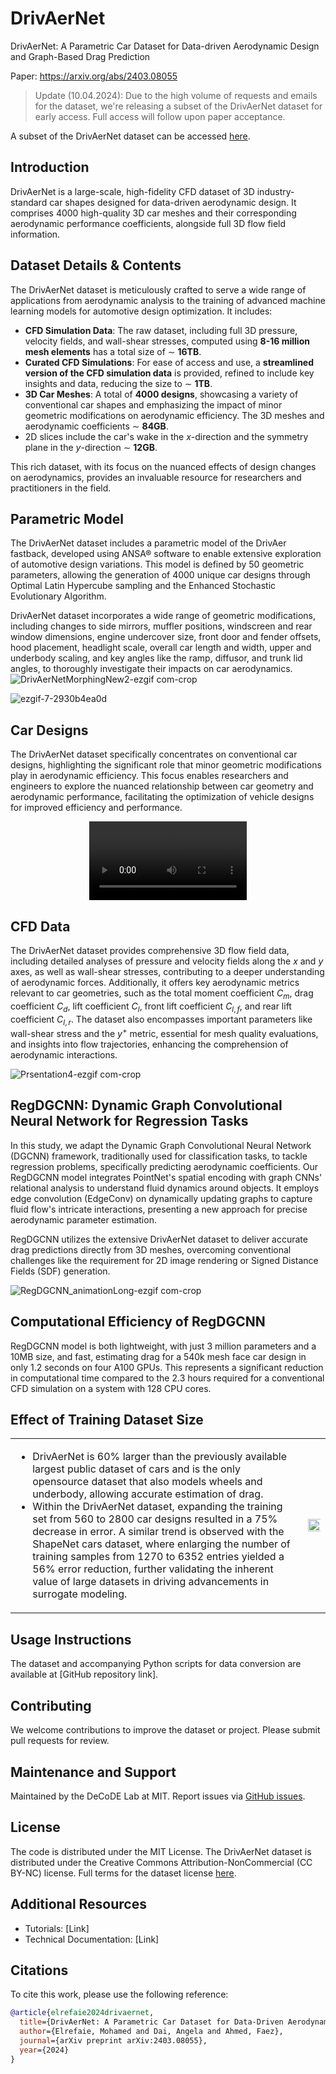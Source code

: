 # DrivAerNet
DrivAerNet: A Parametric Car Dataset for Data-driven Aerodynamic Design and Graph-Based Drag Prediction

Paper: https://arxiv.org/abs/2403.08055

> Update (10.04.2024): Due to the high volume of requests and emails for the dataset, we're releasing a subset of the DrivAerNet dataset for early access. Full access will follow upon paper acceptance.

A subset of the DrivAerNet dataset can be accessed [here](https://www.dropbox.com/scl/fo/mnnnogykaoixdus9j0wr7/AO0PywI7VAZ1_ZL0e2HcjaA?rlkey=iox7cd8510800iinkqalph9zx&dl=0).


## Introduction
DrivAerNet is a large-scale, high-fidelity CFD dataset of 3D industry-standard car shapes designed for data-driven aerodynamic design. It comprises 4000 high-quality 3D car meshes and their corresponding aerodynamic performance coefficients, alongside full 3D flow field information.

## Dataset Details & Contents

The DrivAerNet dataset is meticulously crafted to serve a wide range of applications from aerodynamic analysis to the training of advanced machine learning models for automotive design optimization. It includes:

- **CFD Simulation Data**: The raw dataset, including full 3D pressure, velocity fields, and wall-shear stresses, computed using **8-16 million mesh elements** has a total size of $\sim$ **16TB**.
- **Curated CFD Simulations**: For ease of access and use, a **streamlined version of the CFD simulation data** is provided, refined to include key insights and data, reducing the size to $\sim$ **1TB**. 
- **3D Car Meshes**: A total of **4000 designs**, showcasing a variety of conventional car shapes and emphasizing the impact of minor geometric modifications on aerodynamic efficiency. The 3D meshes and aerodynamic coefficients $\sim$ **84GB**.
- 2D slices include the car's wake in the $x$-direction and the symmetry plane in the $y$-direction $\sim$ **12GB**.

This rich dataset, with its focus on the nuanced effects of design changes on aerodynamics, provides an invaluable resource for researchers and practitioners in the field.


## Parametric Model 
The DrivAerNet dataset includes a parametric model of the DrivAer fastback, developed using ANSA® software to enable extensive exploration of automotive design variations. This model is defined by 50 geometric parameters, allowing the generation of 4000 unique car designs through Optimal Latin Hypercube sampling and the Enhanced Stochastic Evolutionary Algorithm. 

DrivAerNet dataset incorporates a wide range of geometric modifications, including changes to side mirrors, muffler positions, windscreen and rear window dimensions, engine undercover size, front door and fender offsets, hood placement, headlight scale, overall car length and width, upper and underbody scaling, and key angles like the ramp, diffusor, and trunk lid angles, to thoroughly investigate their impacts on car aerodynamics.
![DrivAerNetMorphingNew2-ezgif com-crop](https://github.com/Mohamedelrefaie/DrivAerNet/assets/86707575/ed7e825a-db41-4230-ac91-1286c69d61fe)

![ezgif-7-2930b4ea0d](https://github.com/Mohamedelrefaie/DrivAerNet/assets/86707575/f6af36aa-079b-49d9-8ac7-a6b20595faee)


## Car Designs
The DrivAerNet dataset specifically concentrates on conventional car designs, highlighting the significant role that minor geometric modifications play in aerodynamic efficiency. This focus enables researchers and engineers to explore the nuanced relationship between car geometry and aerodynamic performance, facilitating the optimization of vehicle designs for improved efficiency and performance.
<div align="center">
    <video src="https://github.com/Mohamedelrefaie/DrivAerNet/assets/86707575/86b8046f-8858-4193-a904-f80cc59544d0" width="50%"></video>
</div>


## CFD Data
The DrivAerNet dataset provides comprehensive 3D flow field data, including detailed analyses of pressure and velocity fields along the $x$ and $y$ axes, as well as wall-shear stresses, contributing to a deeper understanding of aerodynamic forces. Additionally, it offers key aerodynamic metrics relevant to car geometries, such as the total moment coefficient $C_m$, drag coefficient $C_d$, lift coefficient $C_l$, front lift coefficient $C_{l,f}$, and rear lift coefficient $C_{l,r}$. The dataset also encompasses important parameters like wall-shear stress and the $y^{+}$ metric, essential for mesh quality evaluations, and insights into flow trajectories, enhancing the comprehension of aerodynamic interactions.

![Prsentation4-ezgif com-crop](https://github.com/Mohamedelrefaie/DrivAerNet/assets/86707575/3d5e3b3e-4dcd-490f-9936-2a3dbda1402b)



## RegDGCNN: Dynamic Graph Convolutional Neural Network for Regression Tasks
In this study, we adapt the Dynamic Graph Convolutional Neural Network (DGCNN) framework, traditionally used for classification tasks, to tackle regression problems, specifically predicting aerodynamic coefficients. Our RegDGCNN model integrates PointNet's spatial encoding with graph CNNs' relational analysis to understand fluid dynamics around objects. It employs edge convolution (EdgeConv) on dynamically updating graphs to capture fluid flow's intricate interactions, presenting a new approach for precise aerodynamic parameter estimation.

RegDGCNN utilizes the extensive DrivAerNet dataset to deliver accurate drag predictions directly from 3D meshes, overcoming conventional challenges like the requirement for 2D image rendering or Signed Distance Fields (SDF) generation.

![RegDGCNN_animationLong-ezgif com-crop](https://github.com/Mohamedelrefaie/DrivAerNet/assets/86707575/a9a086e7-1e69-45cd-af8d-560b619172a8)

## Computational Efficiency of RegDGCNN
RegDGCNN model is both lightweight, with just 3 million parameters and a 10MB size, and fast, estimating drag for a 540k mesh face car design in only 1.2 seconds on four A100 GPUs. This represents a significant reduction in computational time compared to the 2.3 hours required for a conventional CFD simulation on a system with 128 CPU cores.

## Effect of Training Dataset Size

<table>
<tr>
<td>

- DrivAerNet is 60% larger than the previously available largest public dataset of cars and is the only opensource dataset that also models wheels and underbody, allowing accurate estimation of drag.
- Within the DrivAerNet dataset, expanding the training set from 560 to 2800 car designs resulted in a 75% decrease in error. A similar trend is observed with the ShapeNet cars dataset, where enlarging the number of training samples from 1270 to 6352 entries yielded a 56% error reduction, further validating the inherent value of large datasets in driving advancements in surrogate modeling.

</td>
<td>

<img src="https://github.com/Mohamedelrefaie/DrivAerNet/assets/86707575/eb38b12a-3301-4358-8e3a-2a791376dc49" width="150%">

</td>
</tr>
</table>


## Usage Instructions
The dataset and accompanying Python scripts for data conversion are available at [GitHub repository link].

## Contributing
We welcome contributions to improve the dataset or project. Please submit pull requests for review.

## Maintenance and Support
Maintained by the DeCoDE Lab at MIT. Report issues via [GitHub issues](https://github.com/Mohamedelrefaie/DrivAerNet/issues).

## License
The code is distributed under the MIT License. The DrivAerNet dataset is distributed under the Creative Commons Attribution-NonCommercial (CC BY-NC) license. Full terms for the dataset license [here](https://creativecommons.org/licenses/by-nc/4.0/deed.en).

## Additional Resources
- Tutorials: [Link]
- Technical Documentation: [Link]

  
## Citations
To cite this work, please use the following reference:
```bibtex
@article{elrefaie2024drivaernet,
  title={DrivAerNet: A Parametric Car Dataset for Data-Driven Aerodynamic Design and Graph-Based Drag Prediction},
  author={Elrefaie, Mohamed and Dai, Angela and Ahmed, Faez},
  journal={arXiv preprint arXiv:2403.08055},
  year={2024}
}






